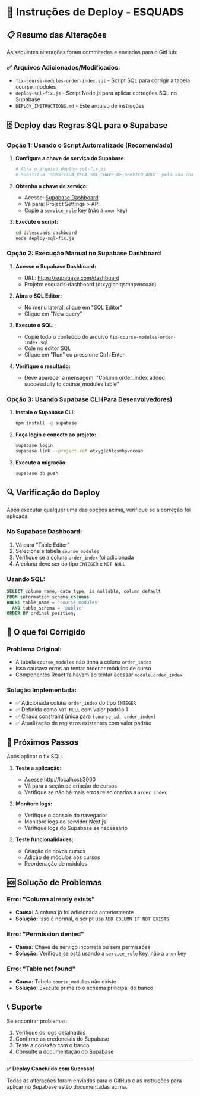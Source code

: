 # 🚀 Instruções de Deploy - ESQUADS

## 📋 Resumo das Alterações

As seguintes alterações foram commitadas e enviadas para o GitHub:

### ✅ Arquivos Adicionados/Modificados:
- `fix-course-modules-order-index.sql` - Script SQL para corrigir a tabela course_modules
- `deploy-sql-fix.js` - Script Node.js para aplicar correções SQL no Supabase
- `DEPLOY_INSTRUCTIONS.md` - Este arquivo de instruções

## 🗄️ Deploy das Regras SQL para o Supabase

### Opção 1: Usando o Script Automatizado (Recomendado)

1. **Configure a chave de serviço do Supabase:**
   ```bash
   # Abra o arquivo deploy-sql-fix.js
   # Substitua 'SUBSTITUA_PELA_SUA_CHAVE_DE_SERVICO_AQUI' pela sua chave real
   ```

2. **Obtenha a chave de serviço:**
   - Acesse: [Supabase Dashboard](https://supabase.com/dashboard)
   - Vá para: Project Settings > API
   - Copie a `service_role` key (não a `anon` key)

3. **Execute o script:**
   ```bash
   cd d:\esquads-dashboard
   node deploy-sql-fix.js
   ```

### Opção 2: Execução Manual no Supabase Dashboard

1. **Acesse o Supabase Dashboard:**
   - URL: https://supabase.com/dashboard
   - Projeto: esquads-dashboard (otxyglchlqsmhpvncoao)

2. **Abra o SQL Editor:**
   - No menu lateral, clique em "SQL Editor"
   - Clique em "New query"

3. **Execute o SQL:**
   - Copie todo o conteúdo do arquivo `fix-course-modules-order-index.sql`
   - Cole no editor SQL
   - Clique em "Run" ou pressione Ctrl+Enter

4. **Verifique o resultado:**
   - Deve aparecer a mensagem: "Column order_index added successfully to course_modules table"

### Opção 3: Usando Supabase CLI (Para Desenvolvedores)

1. **Instale o Supabase CLI:**
   ```bash
   npm install -g supabase
   ```

2. **Faça login e conecte ao projeto:**
   ```bash
   supabase login
   supabase link --project-ref otxyglchlqsmhpvncoao
   ```

3. **Execute a migração:**
   ```bash
   supabase db push
   ```

## 🔍 Verificação do Deploy

Após executar qualquer uma das opções acima, verifique se a correção foi aplicada:

### No Supabase Dashboard:
1. Vá para "Table Editor"
2. Selecione a tabela `course_modules`
3. Verifique se a coluna `order_index` foi adicionada
4. A coluna deve ser do tipo `INTEGER` e `NOT NULL`

### Usando SQL:
```sql
SELECT column_name, data_type, is_nullable, column_default
FROM information_schema.columns 
WHERE table_name = 'course_modules' 
  AND table_schema = 'public'
ORDER BY ordinal_position;
```

## 📝 O que foi Corrigido

### Problema Original:
- A tabela `course_modules` não tinha a coluna `order_index`
- Isso causava erros ao tentar ordenar módulos de curso
- Componentes React falhavam ao tentar acessar `module.order_index`

### Solução Implementada:
- ✅ Adicionada coluna `order_index` do tipo `INTEGER`
- ✅ Definida como `NOT NULL` com valor padrão 1
- ✅ Criada constraint única para `(course_id, order_index)`
- ✅ Atualização de registros existentes com valor padrão

## 🔧 Próximos Passos

Após aplicar o fix SQL:

1. **Teste a aplicação:**
   - Acesse http://localhost:3000
   - Vá para a seção de criação de cursos
   - Verifique se não há mais erros relacionados a `order_index`

2. **Monitore logs:**
   - Verifique o console do navegador
   - Monitore logs do servidor Next.js
   - Verifique logs do Supabase se necessário

3. **Teste funcionalidades:**
   - Criação de novos cursos
   - Adição de módulos aos cursos
   - Reordenação de módulos

## 🆘 Solução de Problemas

### Erro: "Column already exists"
- **Causa:** A coluna já foi adicionada anteriormente
- **Solução:** Isso é normal, o script usa `ADD COLUMN IF NOT EXISTS`

### Erro: "Permission denied"
- **Causa:** Chave de serviço incorreta ou sem permissões
- **Solução:** Verifique se está usando a `service_role` key, não a `anon` key

### Erro: "Table not found"
- **Causa:** Tabela `course_modules` não existe
- **Solução:** Execute primeiro o schema principal do banco

## 📞 Suporte

Se encontrar problemas:
1. Verifique os logs detalhados
2. Confirme as credenciais do Supabase
3. Teste a conexão com o banco
4. Consulte a documentação do Supabase

---

**✅ Deploy Concluído com Sucesso!**

Todas as alterações foram enviadas para o GitHub e as instruções para aplicar no Supabase estão documentadas acima.